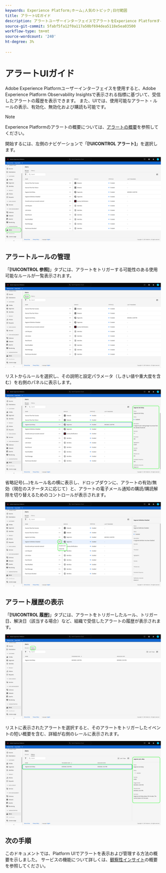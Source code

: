 ```yaml
---
keywords: Experience Platform;ホーム;人気のトピック;日付範囲
title: アラートUIガイド
description: アラートユーザーインターフェイスでアラートをExperience Platformする方法を説明します。
source-git-commit: 5fabf5fa12f0a117a50bf694dea5118e5ea03500
workflow-type: tm+mt
source-wordcount: '240'
ht-degree: 3%

---
```



# アラートUIガイド

Adobe Experience Platformユーザーインターフェイスを使用すると、Adobe Experience Platform Observability Insightsで表示される指標に基づいて、受信したアラートの履歴を表示できます。 また、UIでは、使用可能なアラート・ルールの表示、有効化、無効化および購読も可能です。

>[!NOTE]
>
>Experience Platformのアラートの概要については、[アラートの概要](./overview.md)を参照してください。

開始するには、左側のナビゲーションで「**[!UICONTROL アラート]**」を選択します。

![](../images/alerts/ui/workspace.png)

## アラートルールの管理

「**[!UICONTROL 参照]**」タブには、アラートをトリガーする可能性のある使用可能なルールが一覧表示されます。

![](../images/alerts/ui/rules.png)

リストからルールを選択し、その説明と設定パラメータ（しきい値や重大度を含む）を右側のパネルに表示します。

![](../images/alerts/ui/rule-details.png)

省略記号(**...**)をルール名の横に表示し、ドロップダウンに、アラートの有効/無効（現在のステータスに応じて）と、アラートの電子メール通知の購読/購読解除を切り替えるためのコントロールが表示されます。

![](../images/alerts/ui/disable-subscribe.png)

## アラート履歴の表示

「**[!UICONTROL 履歴]**」タブには、アラートをトリガーしたルール、トリガー日、解決日（該当する場合）など、組織で受信したアラートの履歴が表示されます。

![](../images/alerts/ui/history.png)

リストに表示されたアラートを選択すると、そのアラートをトリガーしたイベントの短い概要を含む、詳細が右側のレールに表示されます。

![](../images/alerts/ui/history-details.png)

## 次の手順

このドキュメントでは、Platform UIでアラートを表示および管理する方法の概要を示しました。 サービスの機能について詳しくは、[観察性インサイト](../home.md)の概要を参照してください。
